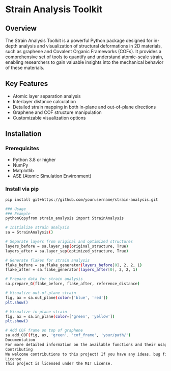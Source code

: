 # Strain Analysis Toolkit

## Overview
The Strain Analysis Toolkit is a powerful Python package designed for in-depth analysis and visualization of structural deformations in 2D materials, such as graphene and Covalent Organic Frameworks (COFs). It provides a comprehensive set of tools to quantify and understand atomic-scale strain, enabling researchers to gain valuable insights into the mechanical behavior of these materials.

## Key Features
- Atomic layer separation analysis
- Interlayer distance calculation
- Detailed strain mapping in both in-plane and out-of-plane directions
- Graphene and COF structure manipulation
- Customizable visualization options

## Installation

### Prerequisites
- Python 3.8 or higher
- NumPy
- Matplotlib
- ASE (Atomic Simulation Environment)

### Install via pip
```bash
pip install git+https://github.com/yourusername/strain-analysis.git

### Usage
### Example
pythonCopyfrom strain_analysis import StrainAnalysis

# Initialize strain analysis
sa = StrainAnalysis()

# Separate layers from original and optimized structures
layers_before = sa.layer_sep(original_structure, True)
layers_after = sa.layer_sep(optimized_structure, True)

# Generate flakes for strain analysis
flake_before = sa.flake_generator(layers_before[0], 2, 2, 1)
flake_after = sa.flake_generator(layers_after[0], 2, 2, 1)

# Prepare data for strain analysis
sa.prepare_G(flake_before, flake_after, reference_distance)

# Visualize out-of-plane strain
fig, ax = sa.out_plane(color=['blue', 'red'])
plt.show()

# Visualize in-plane strain
fig, ax = sa.in_plane(color=['green', 'yellow'])
plt.show()

# Add COF frame on top of graphene
sa.add_COF(fig, ax, 'green', 'cof_frame', 'your/path/')
Documentation
For more detailed information on the available functions and their usage, please refer to the package documentation.
Contributing
We welcome contributions to this project! If you have any ideas, bug fixes, or feature requests, please feel free to submit a pull request. Before starting, please review the contributing guidelines.
License
This project is licensed under the MIT License.
